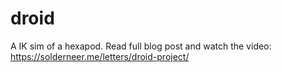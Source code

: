 # droid
A IK sim of a hexapod. Read full blog post and watch the video: https://solderneer.me/letters/droid-project/
